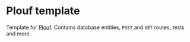 # Plouf template
Template for [Plouf](https://github.com/quantumsheep/plouf). Contains database entities, `POST` and `GET` routes, tests and more.
